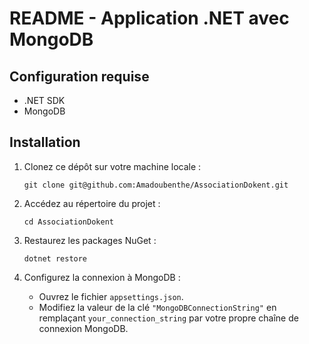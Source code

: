 # README - Application .NET avec MongoDB

## Configuration requise

- .NET SDK
- MongoDB

## Installation

1. Clonez ce dépôt sur votre machine locale :

   ```
   git clone git@github.com:Amadoubenthe/AssociationDokent.git
   ```

2. Accédez au répertoire du projet :

   ```
   cd AssociationDokent
   ```

3. Restaurez les packages NuGet :

   ```
   dotnet restore
   ```

4. Configurez la connexion à MongoDB :

   - Ouvrez le fichier `appsettings.json`.
   - Modifiez la valeur de la clé `"MongoDBConnectionString"` en remplaçant `your_connection_string` par votre propre chaîne de connexion MongoDB.
